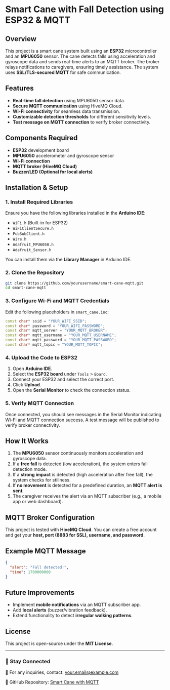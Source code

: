 # Smart Cane with Fall Detection using ESP32 & MQTT

## Overview
This project is a smart cane system built using an **ESP32** microcontroller and an **MPU6050** sensor. The cane detects falls using acceleration and gyroscope data and sends real-time alerts to an MQTT broker. The broker relays notifications to caregivers, ensuring timely assistance. The system uses **SSL/TLS-secured MQTT** for safe communication.

## Features
- **Real-time fall detection** using MPU6050 sensor data.
- **Secure MQTT communication** using HiveMQ Cloud.
- **Wi-Fi connectivity** for seamless data transmission.
- **Customizable detection thresholds** for different sensitivity levels.
- **Test message on MQTT connection** to verify broker connectivity.

## Components Required
- **ESP32** development board
- **MPU6050** accelerometer and gyroscope sensor
- **Wi-Fi connection**
- **MQTT broker (HiveMQ Cloud)**
- **Buzzer/LED (Optional for local alerts)**

## Installation & Setup

### 1. Install Required Libraries
Ensure you have the following libraries installed in the **Arduino IDE**:
- `WiFi.h` (Built-in for ESP32)
- `WiFiClientSecure.h`
- `PubSubClient.h`
- `Wire.h`
- `Adafruit_MPU6050.h`
- `Adafruit_Sensor.h`

You can install them via the **Library Manager** in Arduino IDE.

### 2. Clone the Repository
```sh
git clone https://github.com/yourusername/smart-cane-mqtt.git
cd smart-cane-mqtt
```

### 3. Configure Wi-Fi and MQTT Credentials
Edit the following placeholders in `smart_cane.ino`:
```cpp
const char* ssid = "YOUR_WIFI_SSID";
const char* password = "YOUR_WIFI_PASSWORD";
const char* mqtt_server = "YOUR_MQTT_BROKER";
const char* mqtt_username = "YOUR_MQTT_USERNAME";
const char* mqtt_password = "YOUR_MQTT_PASSWORD";
const char* mqtt_topic = "YOUR_MQTT_TOPIC";
```

### 4. Upload the Code to ESP32
1. Open **Arduino IDE**.
2. Select the **ESP32 board** under `Tools` > `Board`.
3. Connect your ESP32 and select the correct port.
4. Click **Upload**.
5. Open the **Serial Monitor** to check the connection status.

### 5. Verify MQTT Connection
Once connected, you should see messages in the Serial Monitor indicating Wi-Fi and MQTT connection success. A test message will be published to verify broker connectivity.

## How It Works
1. The **MPU6050** sensor continuously monitors acceleration and gyroscope data.
2. If a **free fall** is detected (low acceleration), the system enters fall detection mode.
3. If a **strong impact** is detected (high acceleration after free fall), the system checks for stillness.
4. If **no movement** is detected for a predefined duration, an **MQTT alert is sent**.
5. The caregiver receives the alert via an MQTT subscriber (e.g., a mobile app or web dashboard).

## MQTT Broker Configuration
This project is tested with **HiveMQ Cloud**. You can create a free account and get your **host, port (8883 for SSL), username, and password**.

## Example MQTT Message
```json
{
  "alert": "Fall detected!",
  "time": 1700000000
}
```

## Future Improvements
- Implement **mobile notifications** via an MQTT subscriber app.
- Add **local alerts** (buzzer/vibration feedback).
- Extend functionality to detect **irregular walking patterns**.

## License
This project is open-source under the **MIT License**.

---

### 🔗 Stay Connected
📧 For any inquiries, contact: [your.email@example.com](mailto:your.email@example.com)

📌 GitHub Repository: [Smart Cane with MQTT](https://github.com/yourusername/smart-cane-mqtt)

